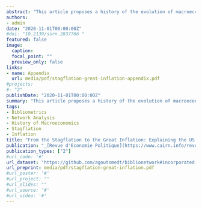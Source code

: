 ```yaml
---
abstract: "This article proposes a history of the evolution of macroeconomists’ explanations of the 1970s US stagflation, from 1975 to 2013. Using qualitative and quantitative methods, 1) I observe the different types of explanations coexisting at different periods ; 2) I assess which was the dominant type of explanations for each period ; and 3) I identify the main sources of influence for the different types of explanation. In the late 1970s and early 1980s, supply-shocks and inflation inertia were fundamental concepts to explain stagflation. The interest on this topic progressively vanished after 1985. In the 1990s, it was a totally new literature which emerged almost without any reference to past explanations. This literature focused on the role played by monetary policy in the late 1960s and the 1970s to account for the rise of inflation. New Classical economists’ contributions, like Lucas (1976), Kydland and Prescott (1977) or Barro and Gordon (1983a), which were ignored by stagflation explanations in the 1970s/1980s, became major references to account for the 1970s stagflation in the 1990s."
authors:
- admin
date: "2020-11-01T00:00:00Z"
#doi: "10.2139/ssrn.2837766 "
featured: false
image:
  caption:
  focal_point: ""
  preview_only: false
links:
- name: Appendix
  url: media/pdf/stagflation-great-inflation-appendix.pdf
#projects:
#- "2"
publishDate: "2020-11-01T00:00:00Z"
summary: "This article proposes a history of the evolution of macroeconomists’ explanations of the 1970s US stagflation, from 1975 to 2013. Using qualitative and quantitative methods, 1) I observe the different types of explanations coexisting at different periods ; 2) I assess which was the dominant type of explanations for each period ; and 3) I identify the main sources of influence for the different types of explanation. In the late 1970s and early 1980s, supply-shocks and inflation inertia were fundamental concepts to explain stagflation. The interest on this topic progressively vanished after 1985. In the 1990s, it was a totally new literature which emerged almost without any reference to past explanations. This literature focused on the role played by monetary policy in the late 1960s and the 1970s to account for the rise of inflation. New Classical economists’ contributions, like Lucas (1976), Kydland and Prescott (1977) or Barro and Gordon (1983a), which were ignored by stagflation explanations in the 1970s/1980s, became major references to account for the 1970s stagflation in the 1990s."
tags:
- Bibliometrics
- Network Analysis
- History of Macroeconomics
- Stagflation 
- Inflation
title: "From the Stagflation to the Great Inflation: Explaining the US economy of the 1970s"
publication: "_[Revue d'Economie Politique](https://www.cairn.info/revue-d-economie-politique.htm)_"
publication_types: ["2"]
#url_code: '#'
url_dataset: 'https://github.com/agoutsmedt/biblionetwork#incorporated-data'
url_preprint: media/pdf/stagflation-great-inflation.pdf
#url_poster: '#'
#url_project: ""
#url_slides: ""
#url_source: '#'
#url_video: '#'
---
```


